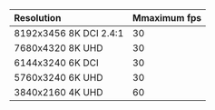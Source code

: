 | Resolution |   Mmaximum fps |
| :- |   :- |
| 8192x3456 8K DCI 2.4:1 | 30 |
| 7680x4320 8K UHD  |  30 |
| 6144x3240 6K DCI |  30 |
| 5760x3240 6K UHD  |  30 |
| 3840x2160 4K UHD |  60 |
